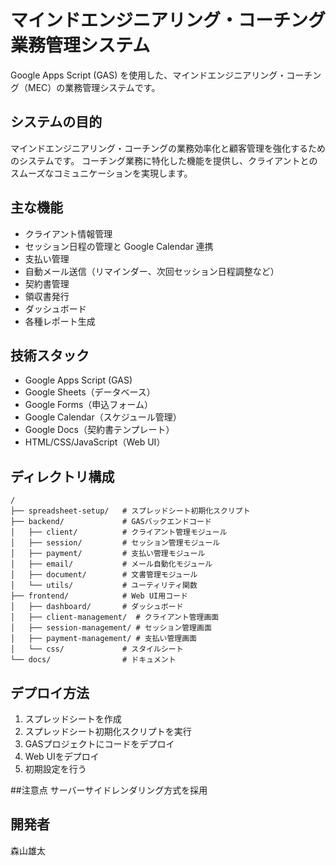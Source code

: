 # マインドエンジニアリング・コーチング業務管理システム

Google Apps Script (GAS) を使用した、マインドエンジニアリング・コーチング（MEC）の業務管理システムです。

## システムの目的

マインドエンジニアリング・コーチングの業務効率化と顧客管理を強化するためのシステムです。
コーチング業務に特化した機能を提供し、クライアントとのスムーズなコミュニケーションを実現します。

## 主な機能

* クライアント情報管理
* セッション日程の管理と Google Calendar 連携
* 支払い管理
* 自動メール送信（リマインダー、次回セッション日程調整など）
* 契約書管理
* 領収書発行
* ダッシュボード
* 各種レポート生成

## 技術スタック

* Google Apps Script (GAS)
* Google Sheets（データベース）
* Google Forms（申込フォーム）
* Google Calendar（スケジュール管理）
* Google Docs（契約書テンプレート）
* HTML/CSS/JavaScript（Web UI）

## ディレクトリ構成

```
/
├── spreadsheet-setup/   # スプレッドシート初期化スクリプト
├── backend/             # GASバックエンドコード
│   ├── client/          # クライアント管理モジュール
│   ├── session/         # セッション管理モジュール
│   ├── payment/         # 支払い管理モジュール
│   ├── email/           # メール自動化モジュール
│   ├── document/        # 文書管理モジュール
│   └── utils/           # ユーティリティ関数
├── frontend/            # Web UI用コード
│   ├── dashboard/       # ダッシュボード
│   ├── client-management/  # クライアント管理画面
│   ├── session-management/ # セッション管理画面
│   ├── payment-management/ # 支払い管理画面
│   └── css/             # スタイルシート
└── docs/                # ドキュメント
```

## デプロイ方法

1. スプレッドシートを作成
2. スプレッドシート初期化スクリプトを実行
3. GASプロジェクトにコードをデプロイ
4. Web UIをデプロイ
5. 初期設定を行う

##注意点
サーバーサイドレンダリング方式を採用

## 開発者

森山雄太
